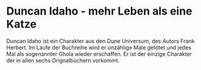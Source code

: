 # Duncan Idaho - mehr Leben als eine Katze

Duncan Idaho ist ein Charakter aus den Dune Universum, des Autors Frank Herbert. Im Laufe der Buchreihe wird er unzählige Male getötet und jedes Mal als sogenannter Ghola wieder erschaffen. Er ist der einzige Charakter der in allen sechs Orignalbüchern vorkommt.
